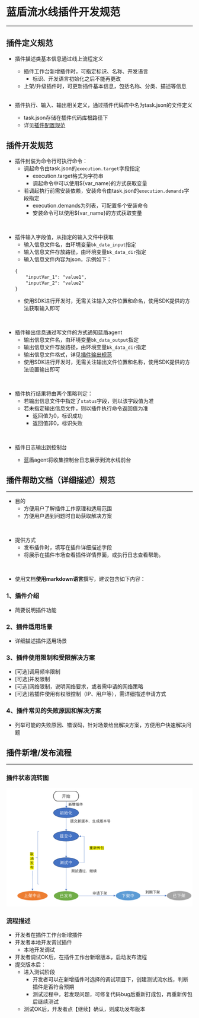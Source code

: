 # 蓝盾流水线插件开发规范

---

## 插件定义规范

- 插件描述类基本信息通过线上流程定义
    - 插件工作台新增插件时，可指定标识、名称、开发语言
        - 标识、开发语言初始化之后不能再更改
    - 上架/升级插件时，可更新插件基本信息，包括名称、分类、描述等信息
    <br/>

- 插件执行、输入、输出相关定义，通过插件代码库中名为task.json的文件定义
    - task.json存储在插件代码库根路径下
    - 详见[插件配置规范](plugin_config.md)

## 插件开发规范

- 插件封装为命令行可执行命令：
    - 调起命令由task.json的`execution.target`字段指定
        - execution.target格式为字符串
        - 调起命令中可以使用${var_name}的方式获取变量
    - 若调起执行前需安装依赖，安装命令由task.json的`execution.demands`字段指定
        - execution.demands为列表，可配置多个安装命令
        - 安装命令可以使用${var_name}的方式获取变量
<br/>

- 插件输入字段值，从指定的输入文件中获取
    - 输入信息文件名，由环境变量`bk_data_input`指定
    - 输入信息文件存放路径，由环境变量`bk_data_dir`指定
    - 输入信息文件内容为json，示例如下：
    ```
    {
        "inputVar_1": "value1",
        "inputVar_2": "value2"
    }
    ```
    - 使用SDK进行开发时，无需关注输入文件位置和命名，使用SDK提供的方法获取输入即可
<br/>

- 插件输出信息通过写文件的方式通知蓝盾agent
    - 输出信息文件名，由环境变量`bk_data_output`指定
    - 输出信息文件存放路径，由环境变量`bk_data_dir`指定
    - 输出信息文件格式，详见[插件输出规范](plugin_output.md)
    - 使用SDK进行开发时，无需关注输出文件位置和名称，使用SDK提供的方法设置输出即可
<br/>

- 插件执行结果将由两个策略判定：
    - 若输出信息文件中指定了`status`字段，则以该字段值为准
    - 若未指定输出信息文件，则以插件执行命令返回值为准
        - 返回值为0，标识成功
        - 返回值非0，标识失败
<br/>

- 插件日志输出到控制台

    - 蓝盾agent将收集控制台日志展示到流水线前台


## 插件帮助文档（详细描述）规范

---

- 目的
    - 方便用户了解插件工作原理和适用范围
    - 方便用户遇到问题时自助获取解决方案
<br/>

- 提供方式
    - 发布插件时，填写在插件详细描述字段
    - 将展示在插件市场查看插件详情界面，或执行日志查看帮助。
<br/>

- 使用文档**使用markdown语言**撰写，建议包含如下内容：

### 1、插件介绍

- 简要说明插件功能

### 2、插件适用场景

- 详细描述插件适用场景

### 3、插件使用限制和受限解决方案

- [可选]调用频率限制
- [可选]并发限制
- [可选]网络限制，说明网络要求，或者需申请的网络策略
- [可选]若插件使用有权限控制（IP、用户等），需详细描述申请方式

### 4、插件常见的失败原因和解决方案

- 列举可能的失败原因、错误码，针对场景给出解决方案，方便用户快速解决问题

## 插件新增/发布流程

---

### 插件状态流转图
![](assets/status.png)

### 流程描述

- 开发者在插件工作台新增插件
- 开发者本地开发调试插件
    - 本地开发调试
- 开发者调试OK后，在插件工作台新增版本，启动发布流程
- 提交版本后：
    - 进入测试阶段
        - 开发者可以在新增插件时选择的调试项目下，创建测试流水线，判断插件是否符合预期
        - 测试过程中，若发现问题，可修复代码bug后重新打成包，再重新传包后继续测试
    - 测试OK后，开发者点【继续】确认，则成功发布版本
